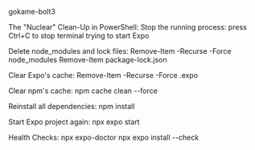gokame-bolt3

The "Nuclear" Clean-Up in PowerShell:
Stop the running process: press Ctrl+C to stop terminal trying to start Expo

Delete node_modules and lock files:
Remove-Item -Recurse -Force node_modules
Remove-Item package-lock.json

Clear Expo's cache:
Remove-Item -Recurse -Force .expo

Clear npm's cache:
npm cache clean --force

Reinstall all dependencies:
npm install

Start Expo project again:
npx expo start

Health Checks:
npx expo-doctor
npx expo install --check
